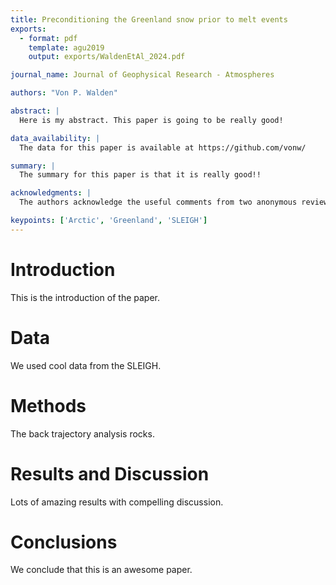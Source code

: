 ```yaml
---
title: Preconditioning the Greenland snow prior to melt events
exports:
  - format: pdf
    template: agu2019
    output: exports/WaldenEtAl_2024.pdf

journal_name: Journal of Geophysical Research - Atmospheres

authors: "Von P. Walden"

abstract: |
  Here is my abstract. This paper is going to be really good!

data_availability: |
  The data for this paper is available at https://github.com/vonw/

summary: |
  The summary for this paper is that it is really good!!

acknowledgments: | 
  The authors acknowledge the useful comments from two anonymous reviewers.

keypoints: ['Arctic', 'Greenland', 'SLEIGH']
---
```


# Introduction

This is the introduction of the paper.

# Data

We used cool data from the SLEIGH.

# Methods

The back trajectory analysis rocks.

# Results and Discussion

Lots of amazing results with compelling discussion.

# Conclusions

We conclude that this is an awesome paper.
